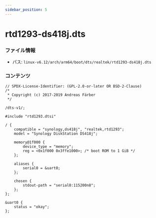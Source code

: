 ```yaml
---
sidebar_position: 5
---
```

# rtd1293-ds418j.dts

### ファイル情報

- パス: `linux-v6.12/arch/arm64/boot/dts/realtek/rtd1293-ds418j.dts`

### コンテンツ

```dts
// SPDX-License-Identifier: (GPL-2.0-or-later OR BSD-2-Clause)
/*
 * Copyright (c) 2017-2019 Andreas Färber
 */

/dts-v1/;

#include "rtd1293.dtsi"

/ {
	compatible = "synology,ds418j", "realtek,rtd1293";
	model = "Synology DiskStation DS418j";

	memory@1f000 {
		device_type = "memory";
		reg = <0x1f000 0x3ffe1000>; /* boot ROM to 1 GiB */
	};

	aliases {
		serial0 = &uart0;
	};

	chosen {
		stdout-path = "serial0:115200n8";
	};
};

&uart0 {
	status = "okay";
};

```

